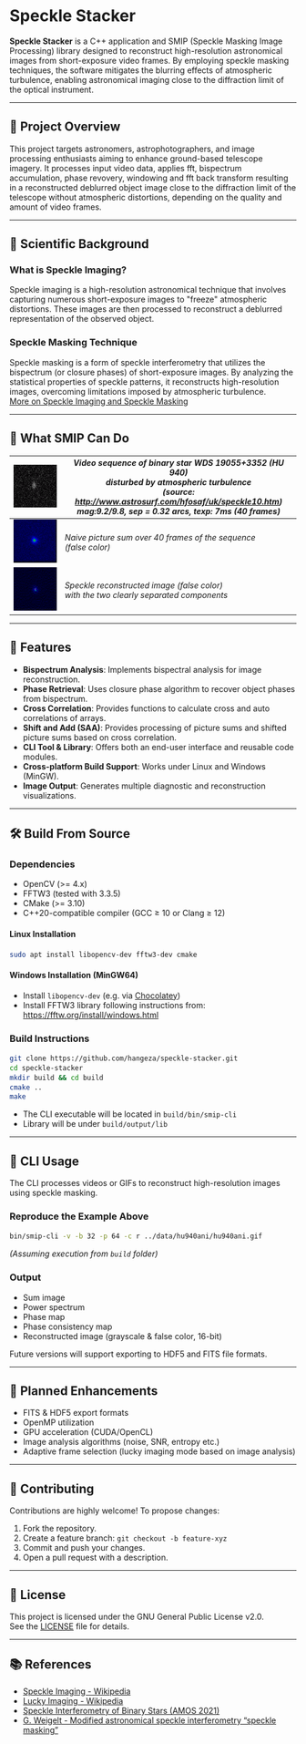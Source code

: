 # Speckle Stacker

**Speckle Stacker** is a C++ application and SMIP (Speckle Masking Image Processing) library designed to reconstruct high-resolution astronomical images from short-exposure video frames. By employing speckle masking techniques, the software mitigates the blurring effects of atmospheric turbulence, enabling astronomical imaging close to the diffraction limit of the optical instrument.

---

## 📖 Project Overview

This project targets astronomers, astrophotographers, and image processing enthusiasts aiming to enhance ground-based telescope imagery. It processes input video data, applies fft, bispectrum accumulation, phase revovery, windowing and fft back transform resulting in a reconstructed deblurred object image close to the diffraction limit of the telescope without atmospheric distortions, depending on the quality and amount of video frames.

---

## 🔬 Scientific Background

### What is Speckle Imaging?

Speckle imaging is a high-resolution astronomical technique that involves capturing numerous short-exposure images to "freeze" atmospheric distortions. These images are then processed to reconstruct a deblurred representation of the observed object.  

### Speckle Masking Technique

Speckle masking is a form of speckle interferometry that utilizes the bispectrum (or closure phases) of short-exposure images. By analyzing the statistical properties of speckle patterns, it reconstructs high-resolution images, overcoming limitations imposed by atmospheric turbulence.  
[More on Speckle Imaging and Speckle Masking](https://en.wikipedia.org/wiki/Speckle_imaging)

---

## 🌌 What SMIP Can Do

| ![Video sequence of HU940](/data/hu940ani/hu940ani.gif) | *Video sequence of binary star WDS 19055+3352 (HU 940)<br/> disturbed by atmospheric turbulence<br/> (source: http://www.astrosurf.com/hfosaf/uk/speckle10.htm)<br/> mag:9.2/9.8, sep = 0.32 arcs, texp: 7ms (40 frames)* |
|--|--|
| ![Sum image of HU940 over 40 frames](/data/hu940ani/sum_image_falsecolor.png) | *Naive picture sum over 40 frames of the sequence<br/>(false color)* |
| ![Speckle reco image of HU940 from 40 frames](/data/hu940ani/reco_image_falsecolor.png) | *Speckle reconstructed image (false color)<br/> with the two clearly separated components* |

---

## 🚀 Features

- **Bispectrum Analysis**: Implements bispectral analysis for image reconstruction.
- **Phase Retrieval**: Uses closure phase algorithm to recover object phases from bispectrum.
- **Cross Correlation**: Provides functions to calculate cross and auto correlations of arrays.
- **Shift and Add (SAA)**: Provides processing of picture sums and shifted picture sums based on cross correlation.
- **CLI Tool & Library**: Offers both an end-user interface and reusable code modules.
- **Cross-platform Build Support**: Works under Linux and Windows (MinGW).
- **Image Output**: Generates multiple diagnostic and reconstruction visualizations.

---

## 🛠️ Build From Source

### Dependencies

- OpenCV (>= 4.x)
- FFTW3 (tested with 3.3.5)
- CMake (>= 3.10)
- C++20-compatible compiler (GCC ≥ 10 or Clang ≥ 12)

#### Linux Installation

```bash
sudo apt install libopencv-dev fftw3-dev cmake
```

#### Windows Installation (MinGW64)

- Install `libopencv-dev` (e.g. via [Chocolatey](https://chocolatey.org/))
- Install FFTW3 library following instructions from: https://fftw.org/install/windows.html

### Build Instructions

```bash
git clone https://github.com/hangeza/speckle-stacker.git
cd speckle-stacker
mkdir build && cd build
cmake ..
make
```

- The CLI executable will be located in `build/bin/smip-cli`
- Library will be under `build/output/lib`

---

## 🧪 CLI Usage

The CLI processes videos or GIFs to reconstruct high-resolution images using speckle masking.

### Reproduce the Example Above

```bash
bin/smip-cli -v -b 32 -p 64 -c r ../data/hu940ani/hu940ani.gif
```

*(Assuming execution from `build` folder)*

### Output

- Sum image
- Power spectrum
- Phase map
- Phase consistency map
- Reconstructed image (grayscale & false color, 16-bit)

Future versions will support exporting to HDF5 and FITS file formats.

---

## 🧠 Planned Enhancements

- FITS & HDF5 export formats
- OpenMP utilization
- GPU acceleration (CUDA/OpenCL)
- Image analysis algorithms (noise, SNR, entropy etc.)
- Adaptive frame selection (lucky imaging mode based on image analysis)

---

## 🤝 Contributing

Contributions are highly welcome! To propose changes:

1. Fork the repository.
2. Create a feature branch: `git checkout -b feature-xyz`
3. Commit and push your changes.
4. Open a pull request with a description.

---

## 📄 License

This project is licensed under the GNU General Public License v2.0.  
See the [LICENSE](LICENSE) file for details.

---

## 📚 References

- [Speckle Imaging - Wikipedia](https://en.wikipedia.org/wiki/Speckle_imaging)
- [Lucky Imaging - Wikipedia](https://en.wikipedia.org/wiki/Lucky_imaging)
- [Speckle Interferometry of Binary Stars (AMOS 2021)](https://amostech.com/TechnicalPapers/2021/Poster/Tavenner.pdf)
- [G. Weigelt - Modified astronomical speckle interferometry “speckle masking”](https://doi.org/10.1016/0030-4018(77)90077-3)
